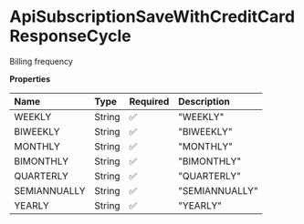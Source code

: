# ApiSubscriptionSaveWithCreditCardResponseCycle

Billing frequency

**Properties**

| Name         | Type   | Required | Description    |
| :----------- | :----- | :------- | :------------- |
| WEEKLY       | String | ✅       | "WEEKLY"       |
| BIWEEKLY     | String | ✅       | "BIWEEKLY"     |
| MONTHLY      | String | ✅       | "MONTHLY"      |
| BIMONTHLY    | String | ✅       | "BIMONTHLY"    |
| QUARTERLY    | String | ✅       | "QUARTERLY"    |
| SEMIANNUALLY | String | ✅       | "SEMIANNUALLY" |
| YEARLY       | String | ✅       | "YEARLY"       |

<!-- This file was generated by liblab | https://liblab.com/ -->
